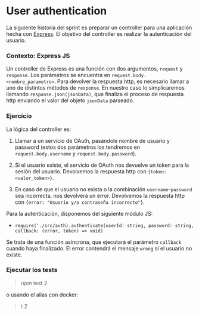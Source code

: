 # User authentication
La siguiente historia del sprint es preparar un controller para una aplicación hecha con [Express](https://expressjs.com/). El objetivo del controller es realizar la autenticación del usuario.

### Contexto: Express JS
Un controller de Express es una función con dos argumentos, `request` y `response`. Los parámetros se encuentra en `request.body.<nombre_parametro>`. Para devolver la respuesta http, es necesario llamar a uno de distintos métodos de `response`. En nuestro caso lo simplicaremos llamando `response.json(jsonData)`, que finaliza el proceso de respuesta http enviando el valor del objeto `jsonData` parseado.

### Ejercicio
La lógica del controller es:

1. Llamar a un servicio de OAuth, pasándole nombre de usuario y password (estos dos parámetros los tendremos en `request.body.username` y `request.body.password`).

2. Si el usuario existe, el servicio de OAuth nos devuelve un token para la sesión del usuario. Devolvemos la respuesta http con `{token: <valor_token>}`.

3. En caso de que el usuario no exista o la combinación `username`-`password` sea incorrecta, nos devolverá un error. Devolvemos la respuesta http con `{error: "Usuario y/o contraseña incorrecto"}`.

Para la autenticación, disponemos del siguiente módulo JS:
- `require('./src/auth).authenticate(userId: string, password: string, callback: (error, token) => void)`

Se trata de una función asíncrona, que ejecutará el parámetro `callback` cuando haya finalizado. El error contendrá el mensaje `wrong` si el usuario no existe.

### Ejecutar los tests
> npm test 2

o usando el alias con docker:

> t 2
